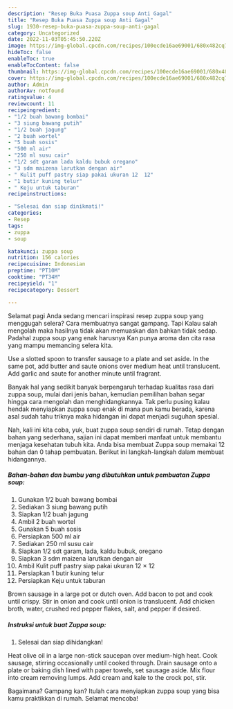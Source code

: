 ```yaml
---
description: "Resep Buka Puasa Zuppa soup Anti Gagal"
title: "Resep Buka Puasa Zuppa soup Anti Gagal"
slug: 1930-resep-buka-puasa-zuppa-soup-anti-gagal
category: Uncategorized
date: 2022-11-03T05:45:50.220Z
image: https://img-global.cpcdn.com/recipes/100ecde16ae69001/680x482cq70/zuppa-soup-foto-resep-utama.jpg
hideToc: false
enableToc: true
enableTocContent: false
thumbnail: https://img-global.cpcdn.com/recipes/100ecde16ae69001/680x482cq70/zuppa-soup-foto-resep-utama.jpg
cover: https://img-global.cpcdn.com/recipes/100ecde16ae69001/680x482cq70/zuppa-soup-foto-resep-utama.jpg
author: Admin
authorAv: notfound
ratingvalue: 4
reviewcount: 11
recipeingredient:
- "1/2 buah bawang bombai"
- "3 siung bawang putih"
- "1/2 buah jagung"
- "2 buah wortel"
- "5 buah sosis"
- "500 ml air"
- "250 ml susu cair"
- "1/2 sdt garam lada kaldu bubuk oregano"
- "3 sdm maizena larutkan dengan air"
- " Kulit puff pastry siap pakai ukuran 12  12"
- "1 butir kuning telur"
- " Keju untuk taburan"
recipeinstructions:

- "Selesai dan siap dinikmati!"
categories:
- Resep
tags:
- zuppa
- soup

katakunci: zuppa soup 
nutrition: 156 calories
recipecuisine: Indonesian
preptime: "PT10M"
cooktime: "PT34M"
recipeyield: "1"
recipecategory: Dessert

---
```



Selamat pagi Anda sedang mencari inspirasi resep zuppa soup yang menggugah selera? Cara membuatnya sangat gampang. Tapi Kalau salah mengolah maka hasilnya tidak akan memuaskan dan bahkan tidak sedap. Padahal zuppa soup yang enak harusnya Kan punya aroma dan cita rasa yang mampu memancing selera kita.


Use a slotted spoon to transfer sausage to a plate and set aside. In the same pot, add butter and saute onions over medium heat until translucent. Add garlic and saute for another minute until fragrant.

Banyak hal yang sedikit banyak berpengaruh terhadap kualitas rasa dari zuppa soup, mulai dari jenis bahan, kemudian pemilihan bahan segar hingga cara mengolah dan menghidangkannya. Tak perlu pusing kalau hendak menyiapkan zuppa soup enak di mana pun kamu berada, karena asal sudah tahu triknya maka hidangan ini dapat menjadi suguhan spesial.


Nah, kali ini kita coba, yuk, buat zuppa soup sendiri di rumah. Tetap dengan bahan yang sederhana, sajian ini dapat memberi manfaat untuk membantu menjaga kesehatan tubuh kita. Anda bisa membuat Zuppa soup memakai 12 bahan dan 0 tahap pembuatan. Berikut ini langkah-langkah dalam membuat hidangannya.

<!--inarticleads1-->

##### Bahan-bahan dan bumbu yang dibutuhkan untuk pembuatan Zuppa soup:

1. Gunakan 1/2 buah bawang bombai
1. Sediakan 3 siung bawang putih
1. Siapkan 1/2 buah jagung
1. Ambil 2 buah wortel
1. Gunakan 5 buah sosis
1. Persiapkan 500 ml air
1. Sediakan 250 ml susu cair
1. Siapkan 1/2 sdt garam, lada, kaldu bubuk, oregano
1. Siapkan 3 sdm maizena larutkan dengan air
1. Ambil  Kulit puff pastry siap pakai ukuran 12 × 12
1. Persiapkan 1 butir kuning telur
1. Persiapkan  Keju untuk taburan


Brown sausage in a large pot or dutch oven. Add bacon to pot and cook until crispy. Stir in onion and cook until onion is translucent. Add chicken broth, water, crushed red pepper flakes, salt, and pepper if desired. 

<!--inarticleads2-->

##### Instruksi untuk buat Zuppa soup:


1. Selesai dan siap dihidangkan!

Heat olive oil in a large non-stick saucepan over medium-high heat. Cook sausage, stirring occasionally until cooked through. Drain sausage onto a plate or baking dish lined with paper towels, set sausage aside. Mix flour into cream removing lumps. Add cream and kale to the crock pot, stir. 

Bagaimana? Gampang kan? Itulah cara menyiapkan zuppa soup yang bisa kamu praktikkan di rumah. Selamat mencoba!
